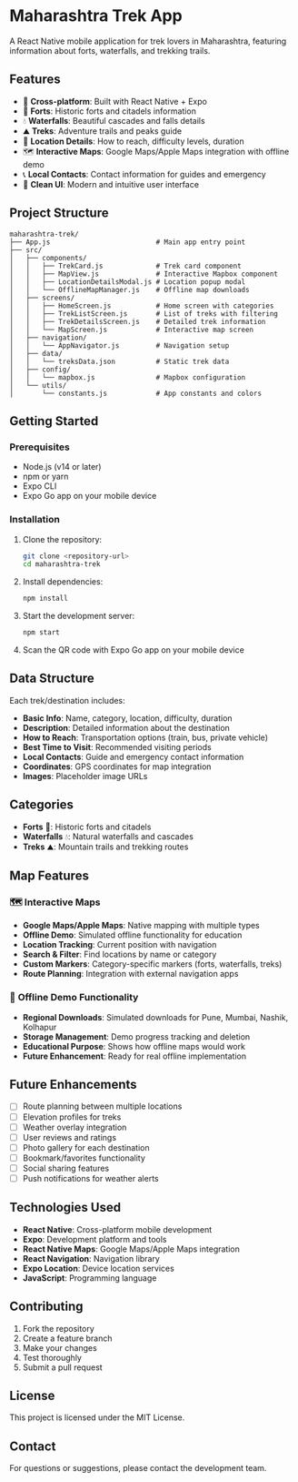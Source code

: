 # Maharashtra Trek App

A React Native mobile application for trek lovers in Maharashtra, featuring information about forts, waterfalls, and trekking trails.

## Features

- 📱 **Cross-platform**: Built with React Native + Expo
- 🏰 **Forts**: Historic forts and citadels information
- 💧 **Waterfalls**: Beautiful cascades and falls details
- ⛰️ **Treks**: Adventure trails and peaks guide
- 📍 **Location Details**: How to reach, difficulty levels, duration
- 🗺️ **Interactive Maps**: Google Maps/Apple Maps integration with offline demo
- 📞 **Local Contacts**: Contact information for guides and emergency
- 🎨 **Clean UI**: Modern and intuitive user interface

## Project Structure

```
maharashtra-trek/
├── App.js                          # Main app entry point
├── src/
│   ├── components/
│   │   ├── TrekCard.js             # Trek card component
│   │   ├── MapView.js              # Interactive Mapbox component
│   │   ├── LocationDetailsModal.js # Location popup modal
│   │   └── OfflineMapManager.js    # Offline map downloads
│   ├── screens/
│   │   ├── HomeScreen.js           # Home screen with categories
│   │   ├── TrekListScreen.js       # List of treks with filtering
│   │   ├── TrekDetailsScreen.js    # Detailed trek information
│   │   └── MapScreen.js            # Interactive map screen
│   ├── navigation/
│   │   └── AppNavigator.js         # Navigation setup
│   ├── data/
│   │   └── treksData.json          # Static trek data
│   ├── config/
│   │   └── mapbox.js               # Mapbox configuration
│   └── utils/
│       └── constants.js            # App constants and colors
```

## Getting Started

### Prerequisites

- Node.js (v14 or later)
- npm or yarn
- Expo CLI
- Expo Go app on your mobile device

### Installation

1. Clone the repository:
   ```bash
   git clone <repository-url>
   cd maharashtra-trek
   ```

2. Install dependencies:
   ```bash
   npm install
   ```

3. Start the development server:
   ```bash
   npm start
   ```

4. Scan the QR code with Expo Go app on your mobile device

## Data Structure

Each trek/destination includes:

- **Basic Info**: Name, category, location, difficulty, duration
- **Description**: Detailed information about the destination
- **How to Reach**: Transportation options (train, bus, private vehicle)
- **Best Time to Visit**: Recommended visiting periods
- **Local Contacts**: Guide and emergency contact information
- **Coordinates**: GPS coordinates for map integration
- **Images**: Placeholder image URLs

## Categories

- **Forts** 🏰: Historic forts and citadels
- **Waterfalls** 💧: Natural waterfalls and cascades
- **Treks** ⛰️: Mountain trails and trekking routes

## Map Features

### 🗺️ **Interactive Maps**
- **Google Maps/Apple Maps**: Native mapping with multiple types
- **Offline Demo**: Simulated offline functionality for education
- **Location Tracking**: Current position with navigation
- **Search & Filter**: Find locations by name or category
- **Custom Markers**: Category-specific markers (forts, waterfalls, treks)
- **Route Planning**: Integration with external navigation apps

### 📱 **Offline Demo Functionality**
- **Regional Downloads**: Simulated downloads for Pune, Mumbai, Nashik, Kolhapur
- **Storage Management**: Demo progress tracking and deletion
- **Educational Purpose**: Shows how offline maps would work
- **Future Enhancement**: Ready for real offline implementation

## Future Enhancements

- [ ] Route planning between multiple locations
- [ ] Elevation profiles for treks
- [ ] Weather overlay integration
- [ ] User reviews and ratings
- [ ] Photo gallery for each destination
- [ ] Bookmark/favorites functionality
- [ ] Social sharing features
- [ ] Push notifications for weather alerts

## Technologies Used

- **React Native**: Cross-platform mobile development
- **Expo**: Development platform and tools
- **React Native Maps**: Google Maps/Apple Maps integration
- **React Navigation**: Navigation library
- **Expo Location**: Device location services
- **JavaScript**: Programming language

## Contributing

1. Fork the repository
2. Create a feature branch
3. Make your changes
4. Test thoroughly
5. Submit a pull request

## License

This project is licensed under the MIT License.

## Contact

For questions or suggestions, please contact the development team.
